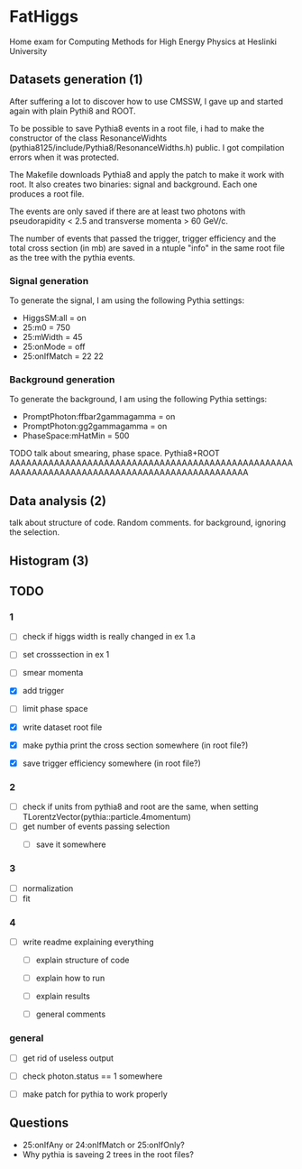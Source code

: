 # FatHiggs
Home exam for Computing Methods for High Energy Physics at Heslinki University


## Datasets generation (1)

After suffering a lot to discover how to use CMSSW, I gave up and started again
with plain Pythi8 and ROOT.

To be possible to save Pythia8 events in a root file, i had to make the
constructor of the class ResonanceWidhts (pythia8125/include/Pythia8/ResonanceWidths.h)
public. I got compilation errors when it was protected.

The Makefile downloads Pythia8 and apply the patch to make it work with root.
It also creates two binaries: signal and background. Each one produces a root file.

The events are only saved if there are at least two photons with pseudorapidity < 2.5
and transverse momenta > 60 GeV/c.

The number of events that passed the trigger, trigger efficiency and the total cross
section (in mb) are saved in a ntuple "info" in the same root file as the tree with
the pythia events.


### Signal generation

To generate the signal, I am using the following Pythia settings:

* HiggsSM:all = on
* 25:m0 = 750
* 25:mWidth = 45
* 25:onMode = off
* 25:onIfMatch = 22 22


### Background generation

To generate the background, I am using the following Pythia settings:

* PromptPhoton:ffbar2gammagamma = on
* PromptPhoton:gg2gammagamma = on
* PhaseSpace:mHatMin = 500


TODO talk about smearing, phase space. Pythia8+ROOT AAAAAAAAAAAAAAAAAAAAAAAAAAAAAAAAAAAAAAAAAAAAAAAAAAAAAAAAAAAAAAAAAAAAAAAAAAAAAAAAAAAAAAAAAAAAAA


## Data analysis (2)

talk about structure of code. Random comments.
for background, ignoring the selection.


## Histogram (3)


## TODO

### 1

- [ ] check if higgs width is really changed in ex 1.a
- [ ] set crosssection in ex 1

- [ ] smear momenta
- [x] add trigger
- [ ] limit phase space
- [x] write dataset root file
- [x] make pythia print the cross section somewhere (in root file?)
- [x] save trigger efficiency somewhere (in root file?)


### 2

- [ ] check if units from pythia8 and root are the same, when setting TLorentzVector(pythia::particle.4momentum)
- [ ] get number of events passing selection
    - [ ] save it somewhere


### 3

- [ ] normalization
- [ ] fit

### 4

- [ ] write readme explaining everything
    - [ ] explain structure of code
    - [ ] explain how to run
    - [ ] explain results
    - [ ] general comments


### general

- [ ] get rid of useless output
- [ ] check photon.status == 1 somewhere
- [ ] make patch for pythia to work properly


## Questions

* 25:onIfAny or 24:onIfMatch or 25:onIfOnly?
* Why pythia is saveing 2 trees in the root files?
